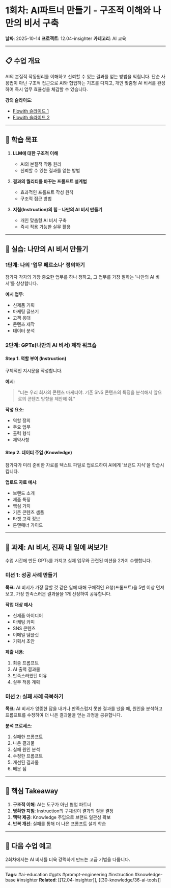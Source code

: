 # 1회차: AI파트너 만들기 - 구조적 이해와 나만의 비서 구축

**날짜**: 2025-10-14
**프로젝트**: 12.04-insighter
**카테고리**: AI 교육

---

## 📋 수업 개요

AI의 본질적 작동원리를 이해하고 신뢰할 수 있는 결과를 얻는 방법을 익힙니다. 단순 사용법이 아닌 구조적 접근으로 AI와 협업하는 기초를 다지고, 개인 맞춤형 AI 비서를 완성하여 즉시 업무 효율성을 체감할 수 있습니다.

**강의 슬라이드**:
- [Flowith 슬라이드 1](https://flo.host/rlMsaJi/)
- [Flowith 슬라이드 2](https://flo.host/0DXxsAB/)

---

## 🎯 학습 목표

1. **LLM에 대한 구조적 이해**
   - AI의 본질적 작동 원리
   - 신뢰할 수 있는 결과를 얻는 방법

2. **결과의 퀄리티를 바꾸는 프롬프트 설계법**
   - 효과적인 프롬프트 작성 원칙
   - 구조적 접근 방법

3. **지침(Instruction)의 힘 – 나만의 AI 비서 만들기**
   - 개인 맞춤형 AI 비서 구축
   - 즉시 적용 가능한 실무 활용

---

## 💼 실습: 나만의 AI 비서 만들기

### 1단계: 나의 '업무 페르소나' 정의하기

참가자 각자의 가장 중요한 업무를 하나 정하고, 그 업무를 가장 잘하는 '나만의 AI 비서'를 상상합니다.

**예시 업무**:
- 신제품 기획
- 마케팅 글쓰기
- 고객 응대
- 콘텐츠 제작
- 데이터 분석

### 2단계: GPTs(나만의 AI 비서) 제작 워크숍

#### Step 1. 역할 부여 (Instruction)

구체적인 지시문을 작성합니다.

**예시**:
> "너는 우리 회사의 콘텐츠 마케터야. 기존 SNS 콘텐츠의 특징을 분석해서 앞으로의 콘텐츠 방향을 제안해 줘."

**작성 요소**:
- 역할 정의
- 주요 업무
- 출력 형식
- 제약사항

#### Step 2. 데이터 주입 (Knowledge)

참가자가 미리 준비한 자료를 텍스트 파일로 업로드하여 AI에게 '브랜드 지식'을 학습시킵니다.

**업로드 자료 예시**:
- 브랜드 소개
- 제품 특징
- 핵심 가치
- 기존 콘텐츠 샘플
- 타겟 고객 정보
- 톤앤매너 가이드

---

## 📝 과제: AI 비서, 진짜 내 일에 써보기!

수업 시간에 만든 GPTs를 가지고 실제 업무와 관련된 미션을 2가지 수행합니다.

### 미션 1: 성공 사례 만들기

**목표**: AI 비서가 가장 잘할 것 같은 일에 대해 구체적인 요청(프롬프트)을 5번 이상 던져보고, 가장 만족스러운 결과물을 1개 선정하여 공유합니다.

**작업 대상 예시**:
- 신제품 아이디어
- 마케팅 카피
- SNS 콘텐츠
- 이메일 템플릿
- 기획서 초안

**제출 내용**:
1. 최종 프롬프트
2. AI 출력 결과물
3. 만족스러웠던 이유
4. 실무 적용 계획

### 미션 2: 실패 사례 극복하기

**목표**: AI 비서가 엉뚱한 답을 내거나 만족스럽지 못한 결과를 냈을 때, 원인을 분석하고 프롬프트를 수정하여 더 나은 결과물을 얻는 과정을 공유합니다.

**분석 프로세스**:
1. 실패한 프롬프트
2. 나온 결과물
3. 실패 원인 분석
4. 수정한 프롬프트
5. 개선된 결과물
6. 배운 점

---

## 🔑 핵심 Takeaway

1. **구조적 이해**: AI는 도구가 아닌 협업 파트너
2. **명확한 지침**: Instruction의 구체성이 결과의 질을 결정
3. **맥락 제공**: Knowledge 주입으로 브랜드 일관성 확보
4. **반복 개선**: 실패를 통해 더 나은 프롬프트 설계 학습

---

## 📌 다음 수업 예고

2회차에서는 AI 비서를 더욱 강력하게 만드는 고급 기법을 다룹니다.

---

**Tags**: #ai-education #gpts #prompt-engineering #instruction #knowledge-base #insighter
**Related**: [[12.04-insighter]], [[30-knowledge/36-ai-tools]]
